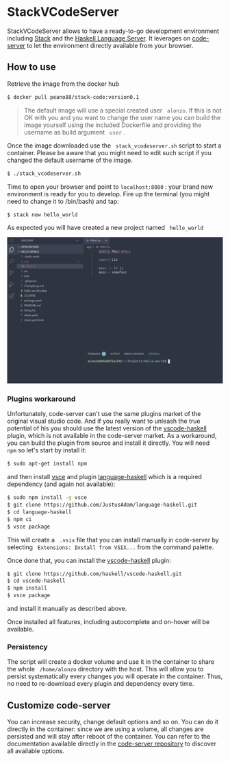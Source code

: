 # StackVCodeServer

StackVCodeServer allows to have a ready-to-go development environment including [Stack][2] and the [Haskell Language Server][1]. It leverages on [code-server][3] to let the environment directly available from your browser. 

## How to use

Retrieve the image from the docker hub
```bash
$ docker pull peano88/stack-code:version0.1
```  
> The default image will use a special created user ` alonzo`. If this is not OK with you and you want to change the user name you can build the image yourself using the included Dockerfile and providing the username as build argument ` user` . 

Once the image downloaded use the ` stack_vcodeserver.sh`  script to start a container. Please be aware that you might need to edit such script if you changed the default username of the image.

```bash
$ ./stack_vcodeserver.sh
```  

Time to open your browser and point to `localhost:8080` : your brand new environment is ready for you to develop. Fire up the terminal (you might need to change it to /bin/bash) and tap:
```bash
$ stack new hello_world
``` 
As expected you will have created a new project named ` hello_world`

![hello-world](img/hello-world)

### Plugins workaround

Unfortunately, code-server can't use the same plugins market of the original visual studio code. And if you really want to unleash the true potential of hls you should use the latest version of the [vscode-haskell][4] plugin, which is not available in the code-server market. As a workaround, you can build the plugin from source and install it directly. You will need ` npm`  so let's start by install it:
```bash
$ sudo apt-get install npm
```
and then install [vsce][5] and plugin [language-haskell][6] which is a required dependency (and again not available):
```bash
$ sudo npm install -g vsce
$ git clone https://github.com/JustusAdam/language-haskell.git
$ cd language-haskell
$ npm ci
$ vsce package
```
This will create a ` .vsix`  file that you can install manually in code-server by selecting ` Extensions: Install from VSIX...`  from the command palette.

Once done that, you can install the [vscode-haskell][4] plugin:
```bash
$ git clone https://github.com/haskell/vscode-haskell.git
$ cd vscode-haskell
$ npm install
$ vsce package
```
and install it manually as described above.

Once installed all features, including autocomplete and on-hover will be available.

### Persistency
The script will create a docker volume and use it in the container to share the whole ` /home/alonzo`  directory with the host. This will allow you to persist systematically every changes you will operate in the container. Thus, no need to re-download every plugin and dependency every time.

## Customize code-server
You can increase security, change default options and so on. You can do it directly in the container: since we are using a volume, all changes are persisted and will stay after reboot of the container. You can refer to the documentation available directly in the [code-server repository][3] to discover all available options.

[1]:https://github.com/haskell/haskell-language-server
[2]:https://docs.haskellstack.org/en/stable/README/
[3]:https://github.com/cdr/code-server
[4]:https://github.com/haskell/vscode-haskell
[5]:https://www.npmjs.com/package/vsce
[6]:https://marketplace.visualstudio.com/items?itemName=justusadam.language-haskell